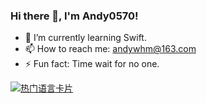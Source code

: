 ### Hi there 👋, I'm Andy0570!

- 🌱 I’m currently learning Swift.
- 📫 How to reach me: andywhm@163.com
- ⚡ Fun fact: Time wait for no one.

<!--
[![GitHub 统计卡片](https://github-readme-stats.vercel.app/api?username=Andy0570&theme=blueberry&show_icons=true&count_private=true)](https://github.com/anuraghazra/github-readme-stats)
-->

[![热门语言卡片](https://github-readme-stats.vercel.app/api/top-langs/?username=Andy0570&theme=blueberry&layout=compact&hide=html)](https://github.com/anuraghazra/github-readme-stats)



<!--
**Andy0570/Andy0570** is a ✨ _special_ ✨ repository because its `README.md` (this file) appears on your GitHub profile.

Here are some ideas to get you started:

- 🔭 I’m currently working on ...
- 🌱 I’m currently learning Swift.
- 👯 I’m looking to collaborate on ...
- 🤔 I’m looking for help with ...
- 💬 Ask me about ...
- 📫 How to reach me: ...
- 😄 Pronouns: ...
- ⚡ Fun fact: ...
-->
